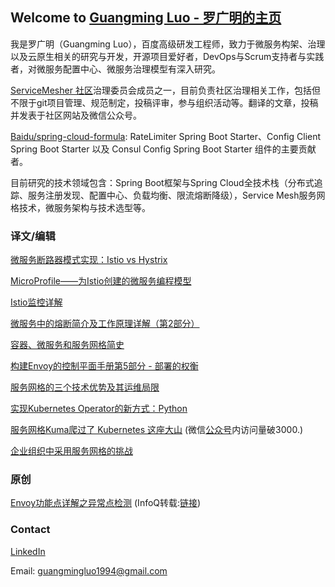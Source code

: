 ## Welcome to [Guangming Luo - 罗广明的主页](https://guangmingluo.github.io/guangmingluo.io/)

我是罗广明（Guangming Luo），百度高级研发工程师，致力于微服务构架、治理以及云原生相关的研究与开发，开源项目爱好者，DevOps与Scrum支持者与实践者，对微服务配置中心、微服务治理模型有深入研究。

[ServiceMesher 社区](http://www.servicemesher.com/)治理委员会成员之一，目前负责社区治理相关工作，包括但不限于git项目管理、规范制定，投稿评审，参与组织活动等。翻译的文章，投稿并发表于社区网站及微信公众号。

[Baidu/spring-cloud-formula](https://github.com/baidu/spring-cloud-formula): RateLimiter Spring Boot Starter、Config Client Spring Boot Starter 以及 Consul Config Spring Boot Starter 组件的主要贡献者。

目前研究的技术领域包含：Spring Boot框架与Spring Cloud全技术栈（分布式追踪、服务注册发现、配置中心、负载均衡、限流熔断降级），Service Mesh服务网格技术，微服务架构与技术选型等。

### 译文/编辑

[微服务断路器模式实现：Istio vs Hystrix](http://www.servicemesher.com/blog/istio-vs-hystrix-circuit-breaker/)

[MicroProfile——为Istio创建的微服务编程模型](http://www.servicemesher.com/blog/microprofile-the-microservice-programming-model-made-for-istio/)

[Istio监控详解](http://www.servicemesher.com/blog/istio-monitoring-explained/)

[微服务中的熔断简介及工作原理详解（第2部分）](http://www.servicemesher.com/blog/preventing-systemic-failure-circuit-breaking-part-2/)

[容器、微服务和服务网格简史](http://www.servicemesher.com/blog/containers-microservices-service-meshes/)

[构建Envoy的控制平面手册第5部分 - 部署的权衡](http://www.servicemesher.com/blog/guidance-for-building-a-control-plane-for-envoy-deployment-tradeoffs/)

[服务网格的三个技术优势及其运维局限](https://www.servicemesher.com/blog/service-mesh-istio-limits-and-benefits-part-1/)

[实现Kubernetes Operator的新方式：Python](https://www.servicemesher.com/blog/kubernetes-operator-in-python/)

[服务网格Kuma爬过了 Kubernetes 这座大山](https://www.servicemesher.com/blog/kong-open-sources-kuma-the-universal-service-mesh/) (微信[公众号](https://mp.weixin.qq.com/s/7FlaDCsmOTOgSm-2IWZWiQ)内访问量破3000.)

[企业组织中采用服务网格的挑战](https://www.servicemesher.com/blog/challenges-of-adopting-service-mesh-in-enterprise-organizations/)

### 原创

[Envoy功能点详解之异常点检测](https://www.servicemesher.com/blog/envoy-feature-explain-outlier-detection/) (InfoQ转载:[链接](https://www.infoq.cn/article/Aj_62GtmUVsbdHfcr8l6))

### Contact

[LinkedIn](https://www.linkedin.com/in/guangmingluo1994/)

Email: guangmingluo1994@gmail.com
